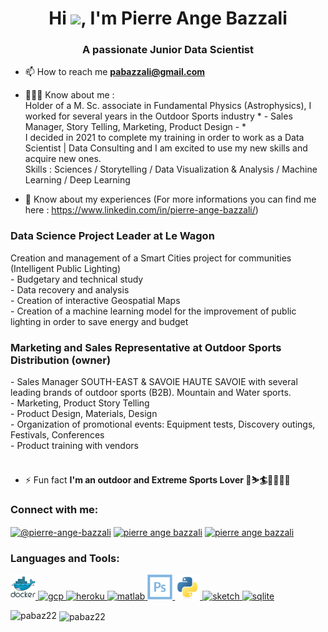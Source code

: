 
<h1 align="center"> Hi  <img src="https://raw.githubusercontent.com/MartinHeinz/MartinHeinz/master/wave.gif" width="30px">, I'm Pierre Ange Bazzali</h1>
<h3 align="center">A passionate Junior Data Scientist</h3>

- 📫 How to reach me **pabazzali@gmail.com**

- 🧑🏽‍🚀 Know about me : </br> Holder of a M. Sc. associate in Fundamental Physics (Astrophysics), I worked for several years in the Outdoor Sports industry * - Sales Manager, Story Telling, Marketing, Product Design - * </br> 
I decided in 2021 to complete my training in order to work as a Data Scientist | Data Consulting and I am excited to use my new skills and acquire new ones. </br> Skills : Sciences / Storytelling / Data Visualization & Analysis / Machine Learning / Deep Learning

- 📄 Know about my experiences (For more informations you can find me here : https://www.linkedin.com/in/pierre-ange-bazzali/) </br> 

<h3> Data Science Project Leader at Le Wagon </h3>
Creation and management of a Smart Cities project for communities (Intelligent Public Lighting) </br> 
- Budgetary and technical study </br> 
- Data recovery and analysis </br> 
- Creation of interactive Geospatial Maps </br> 
- Creation of a machine learning model for the improvement of public lighting in order to save energy and budget

<h3> Marketing and Sales Representative at Outdoor Sports Distribution (owner) </h3>
- Sales Manager SOUTH-EAST & SAVOIE HAUTE SAVOIE with several leading brands of outdoor sports (B2B). Mountain and Water sports. </br> 
- Marketing, Product Story Telling </br> 
- Product Design, Materials, Design </br> 
- Organization of promotional events: Equipment tests, Discovery outings, Festivals, Conferences </br> 
- Product training with vendors </br> 

</br> 

- ⚡ Fun fact **I'm an outdoor and Extreme Sports Lover 🤙⛷🏄🧗‍♀️🚵‍♀️**

<h3 align="left">Connect with me:</h3>
<p align="left">
<a href="https://linkedin.com/in/@pierre-ange-bazzali" target="blank"><img align="center" src="https://raw.githubusercontent.com/rahuldkjain/github-profile-readme-generator/master/src/images/icons/Social/linked-in-alt.svg" alt="@pierre-ange-bazzali" height="30" width="40" /></a>
<a href="https://stackoverflow.com/users/pierre ange bazzali" target="blank"><img align="center" src="https://raw.githubusercontent.com/rahuldkjain/github-profile-readme-generator/master/src/images/icons/Social/stack-overflow.svg" alt="pierre ange bazzali" height="30" width="40" /></a>
<a href="https://kaggle.com/pierre ange bazzali" target="blank"><img align="center" src="https://raw.githubusercontent.com/rahuldkjain/github-profile-readme-generator/master/src/images/icons/Social/kaggle.svg" alt="pierre ange bazzali" height="30" width="40" /></a>
</p>

<h3 align="left">Languages and Tools:</h3>
<p align="left"> <a href="https://www.docker.com/" target="_blank"> <img src="https://raw.githubusercontent.com/devicons/devicon/master/icons/docker/docker-original-wordmark.svg" alt="docker" width="40" height="40"/> </a> <a href="https://cloud.google.com" target="_blank"> <img src="https://www.vectorlogo.zone/logos/google_cloud/google_cloud-icon.svg" alt="gcp" width="40" height="40"/> </a> <a href="https://heroku.com" target="_blank"> <img src="https://www.vectorlogo.zone/logos/heroku/heroku-icon.svg" alt="heroku" width="40" height="40"/> </a> <a href="https://www.mathworks.com/" target="_blank"> <img src="https://upload.wikimedia.org/wikipedia/commons/2/21/Matlab_Logo.png" alt="matlab" width="40" height="40"/> </a> <a href="https://www.photoshop.com/en" target="_blank"> <img src="https://raw.githubusercontent.com/devicons/devicon/master/icons/photoshop/photoshop-line.svg" alt="photoshop" width="40" height="40"/> </a> <a href="https://www.python.org" target="_blank"> <img src="https://raw.githubusercontent.com/devicons/devicon/master/icons/python/python-original.svg" alt="python" width="40" height="40"/> </a> <a href="https://www.sketch.com/" target="_blank"> <img src="https://www.vectorlogo.zone/logos/sketchapp/sketchapp-icon.svg" alt="sketch" width="40" height="40"/> </a> <a href="https://www.sqlite.org/" target="_blank"> <img src="https://www.vectorlogo.zone/logos/sqlite/sqlite-icon.svg" alt="sqlite" width="40" height="40"/> </a> </p>

<p><img align="left" src="https://github-readme-stats.vercel.app/api/top-langs?username=pabaz22&show_icons=true&locale=en&layout=compact" alt="pabaz22" /></p>

<p>&nbsp;<img align="center" src="https://github-readme-stats.vercel.app/api?username=pabaz22&show_icons=true&locale=en" alt="pabaz22" /></p>
